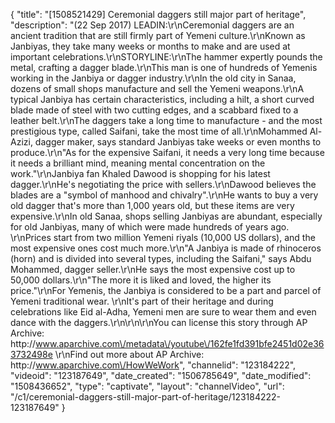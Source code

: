 {
    "title": "[1508521429] Ceremonial daggers still major part of heritage",
    "description": "(22 Sep 2017) LEADIN:\r\nCeremonial daggers are an ancient tradition that are still firmly part of Yemeni culture.\r\nKnown as Janbiyas, they take many weeks or months to make and are used at important celebrations.\r\nSTORYLINE:\r\nThe hammer expertly pounds the metal, crafting a dagger blade.\r\nThis man is one of hundreds of Yemenis working in the Janbiya or dagger industry.\r\nIn the old city in Sanaa, dozens of small shops manufacture and sell the Yemeni weapons.\r\nA typical Janbiya has certain characteristics, including a hilt, a short curved blade made of steel with two cutting edges, and a scabbard fixed to a leather belt.\r\nThe daggers take a long time to manufacture - and the most prestigious type, called Saifani, take the most time of all.\r\nMohammed Al-Azizi, dagger maker, says standard Janbiyas take weeks or even months to produce.\r\n\"As for the expensive Saifani, it needs a very long time because it needs a brilliant mind, meaning mental concentration on the work.\"\r\nJanbiya fan Khaled Dawood is shopping for his latest dagger.\r\nHe's negotiating the price with sellers.\r\nDawood believes the blades are a \"symbol of manhood and chivalry\".\r\nHe wants to buy a very old dagger that's more than 1,000 years old, but these items are very expensive.\r\nIn old Sanaa, shops selling Janbiyas are abundant, especially for old Janbiyas, many of which were made hundreds of years ago. \r\nPrices start from two million Yemeni riyals (10,000 US dollars), and the most expensive ones cost much more.\r\n\"A Janbiya is made of rhinoceros (horn) and is divided into several types, including the Saifani,\" says Abdu Mohammed, dagger seller.\r\nHe says the most expensive cost up to 50,000 dollars.\r\n\"The more it is liked and loved, the higher its price.\"\r\nFor Yemenis, the Janbiya is considered to be a part and parcel of Yemeni traditional wear. \r\nIt's part of their heritage and during celebrations like Eid al-Adha, Yemeni men are sure to wear them and even dance with the daggers.\r\n\r\n\r\nYou can license this story through AP Archive: http:\/\/www.aparchive.com\/metadata\/youtube\/162fe1fd391bfe2451d02e363732498e \r\nFind out more about AP Archive: http:\/\/www.aparchive.com\/HowWeWork",
    "channelid": "123184222",
    "videoid": "123187649",
    "date_created": "1506785649",
    "date_modified": "1508436652",
    "type": "captivate",
    "layout": "channelVideo",
    "url": "\/c1\/ceremonial-daggers-still-major-part-of-heritage\/123184222-123187649"
}